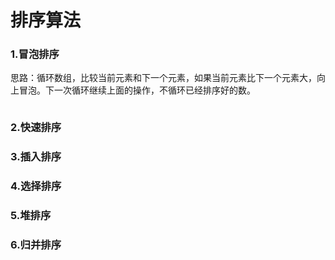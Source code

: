 # 排序算法

### 1.冒泡排序

思路：循环数组，比较当前元素和下一个元素，如果当前元素比下一个元素大，向上冒泡。下一次循环继续上面的操作，不循环已经排序好的数。

```

```



### 2.快速排序

### 3.插入排序

### 4.选择排序

### 5.堆排序

### 6.归并排序